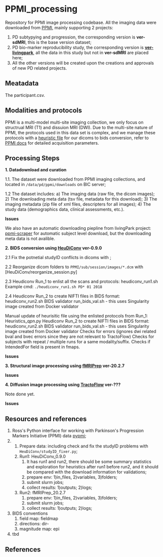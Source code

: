# PPMI_processing

Repository for PPMI image processing codebase. All the imaging data were downloaded from [PPMI](https://www.ppmi-info.org/), mainly supporting 2 projects:

1. PD subtypying and progression, the corresponding version is **ver-sdMRI**, this is the base version dataset;
2. PD bio-marker reproducibility study, the corresponding version is  [**ver-livingpark**](https://github.com/LivingPark-MRI), all the data in this study but not in **ver-sdMRI** are placed here;
3. All the other versions will be created upon the creations and approvals of new PD related projects.

## Meatadata
The participant.csv. 

## Modalities and protocols
PPMI is a multi-model multi-site imaging collection, we only focus on structrual MRI (T1) and dissuion MRI (DWI). Due to the multi-site nature of PPMI, the protocols used in this data set is complex, and we manage these protocols with a [heuristic file]([HeuDiConv/Heuristics_PPMI_all.py](https://github.com/neurodatascience/mr_proc/blob/fa21c6803a5b11d7da8c0124d11f9fdeac813e79/HeuDiConv/Heuristics_PPMI_all.py)) for our dicoms to bids conversion, refer to [PPMI docs](https://www.ppmi-info.org/study-design/research-documents-and-sops) for detailed acquisition parameters.

## Processing Steps

**1. Datadownload and curation**

1.1. The dataset were downloaded from PPMI imaging collections, and located in ```/data/pd/ppmi/downloads``` on BIC server;

1.2 The dataset includes: a) The imaging data (raw file, the dicom images); 2) The downloading meta data (tsv file, metadata for this download); 3) The imaging metadata (zip file of xml files, descripters for all images); 4) The study data (demographics data, clinical assessments, etc.).

**Issues**

We also have an automatic downloading piepline from livingPark project: [ppmi-scraper](https://github.com/LivingPark-MRI/ppmi-scraper) for automatic subject level download, but the downloading meta data is not avalible. 

**2. BIDS conversion using [HeuDiConv](https://github.com/nipy/heudiconv) ver-0.9.0**

2.1 Fix the potnetial studyID conflicts in dicoms with []();

2.2 Reorganize dicom folders to ```PPMI/sub/session/images/*.dcm``` with [HeuDiConv/reorganize_session.py]

2.3 Heudiconv Run_1 to enlist all the scans and protocols: heudiconv_run1.sh
Example cmd: ```./heudiconv_run1.sh PD* 01 2018```

2.4 Heudiconv Run_2 to create NIFTI files in BIDS format: heudiconv_run2.sh
BIDS validator run_bids_val.sh - this uses Singularity image created from Docker validator

Manual update of heurisitic file using the enlisted protocols from Run_1: Heuristics_qpn.py
Heudiconv Run_2 to create NIFTI files in BIDS format: heudiconv_run2.sh
BIDS validator run_bids_val.sh - this uses Singularity image created from Docker validator
Checks for errors (ignores dwi related bval and bvec errors since they are not relevant to TractoFlow)
Checks for subjects with repeat / multiple runs for a same modality/suffix.
Checks if IntendedFor field is present in fmaps.


**Issues**

**3. Structural image processing using [fMRIPrep](https://github.com/nipreps/fmriprep) ver-20.2.7**

**Issues**

**4. Diffusion image processing using [TractoFlow](https://github.com/scilus/tractoflow) ver-???**

Note done yet.

**Issues**

## Resources and references

1. Ross's Python interface for working with Parkinson's Progression Markers Initiative (PPMI) data [pypmi](https://github.com/rmarkello/pypmi);
2. 
    1. Prepare data: including check and fix the studyID problems with ```HeuDiConv/studyID_fixer.py```;
    2. Run1: HeuDiConv_0.9.0
        1. It has run1 and run2, there should be some summary statistics and exploration for heuristics after run1 before run2, and it should be compared with the download information for validations;
        2. prepare env: 1)in_files, 2)variables, 3)folders;
        3. submit slurm jobs;
        4. collect results: 1)outputs; 2)logs;
    3. Run2: fMRIPrep_20.2.7
        1. prepare env: 1)in_files, 2)variables, 3)folders;
        2. submit slurm jobs;
        3. collect results: 1)outputs; 2)logs;
4. BIDS conventions
    1. field map: fieldmap
    2. directions: dir-
    3. magnitude map: epi
5. tbd 

## References

